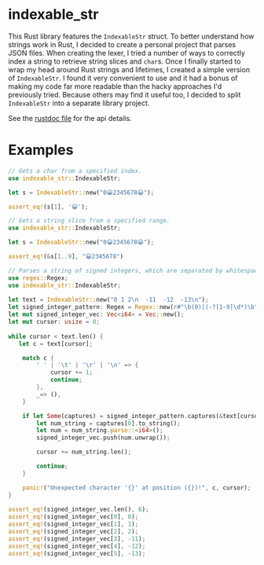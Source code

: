 # indexable_str

This Rust library features the `IndexableStr` struct. To better understand how strings work in Rust, I decided to create a personal project that parses JSON files. When creating the lexer, I tried a number of ways to correctly index a string to retrieve string slices and `char`s. Once I finally started to wrap my head around Rust strings and lifetimes, I created a simple version of `IndexableStr`. I found it very convenient to use and it had a bonus of making my code far more readable than the hacky approaches I'd previously tried. Because others may find it useful too, I decided to split `IndexableStr` into a separate library project.

See the <a href="https://mdg1019.github.io/indexable_str/doc/indexable_str/index.html" target="_blank">rustdoc file</a> for the api details.

# Examples
```rust
// Gets a char from a specified index.
use indexable_str::IndexableStr;

let s = IndexableStr::new("0😀2345678😀");

assert_eq!(s[1], '😀');
```

```rust
// Gets a string slice from a specified range.
use indexable_str::IndexableStr;

let s = IndexableStr::new("0😀2345678😀");

assert_eq!(&s[1..9], "😀2345678")
```

```rust
// Parses a string of signed integers, which are separated by whitespace
use regex::Regex;
use indexable_str::IndexableStr;
  
let text = IndexableStr::new("0 1 2\n  -11  -12  -13\n");
let signed_integer_pattern: Regex = Regex::new(r#"\b(0)|(-?[1-9]\d*)\b"#).unwrap();
let mut signed_integer_vec: Vec<i64> = Vec::new();
let mut cursor: usize = 0;
 
while cursor < text.len() {
   let c = text[cursor];

    match c {
        ' ' | '\t' | '\r' | '\n' => {
            cursor += 1;
            continue;
        },
        _=> (), 
    }

    if let Some(captures) = signed_integer_pattern.captures(&text[cursor..]) {
        let num_string = captures[0].to_string();
        let num = num_string.parse::<i64>();
        signed_integer_vec.push(num.unwrap());

        cursor += num_string.len();

        continue;
    }

    panic!("Unexpected character '{}' at position ({})!", c, cursor);
}
 
assert_eq!(signed_integer_vec.len(), 6);
assert_eq!(signed_integer_vec[0], 0);
assert_eq!(signed_integer_vec[1], 1);
assert_eq!(signed_integer_vec[2], 2);
assert_eq!(signed_integer_vec[3], -11);
assert_eq!(signed_integer_vec[4], -12);
assert_eq!(signed_integer_vec[5], -13);
```
